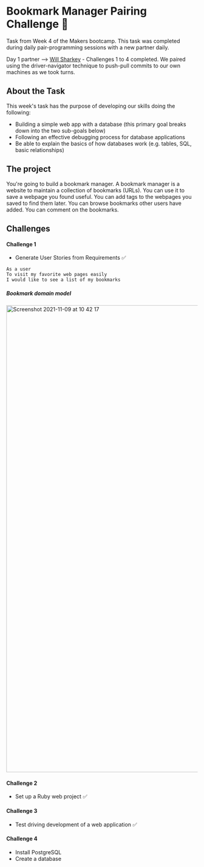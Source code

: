 # Bookmark Manager Pairing Challenge :bookmark:
Task from Week 4 of the Makers bootcamp. This task was completed during daily pair-programming sessions with a new partner daily.

Day 1 partner --> [Will Sharkey](https://github.com/willjshark) - Challenges 1 to 4 completed. We paired using the driver-navigator technique to push-pull commits to our own machines as we took turns. 

## About the Task
This week's task has the purpose of developing our skills doing the following:
- Building a simple web app with a database (this primary goal breaks down into the two sub-goals below)
- Following an effective debugging process for database applications
- Be able to explain the basics of how databases work (e.g. tables, SQL, basic relationships)

## The project
You're going to build a bookmark manager. A bookmark manager is a website to maintain a collection of bookmarks (URLs). You can use it to save a webpage you found useful. You can add tags to the webpages you saved to find them later. You can browse bookmarks other users have added. You can comment on the bookmarks.

## Challenges
#### Challenge 1
- Generate User Stories from Requirements :white_check_mark:

```
As a user
To visit my favorite web pages easily
I would like to see a list of my bookmarks
```

##### Bookmark domain model

<img width="1229" alt="Screenshot 2021-11-09 at 10 42 17" src="https://user-images.githubusercontent.com/75947453/140900410-26f585d9-6191-4f89-a9bc-479a378e7d6c.png">


#### Challenge 2
- Set up a Ruby web project :white_check_mark:

#### Challenge 3
- Test driving development of a web application :white_check_mark:

#### Challenge 4
- Install PostgreSQL
- Create a database
